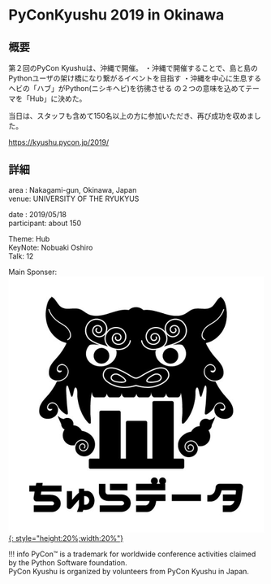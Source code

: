 # PyConKyushu 2019 in Okinawa  

## 概要  
第２回のPyCon Kyushuは、沖縄で開催。
・沖縄で開催することで、島と島のPythonユーザの架け橋になり繋がるイベントを目指す
・沖縄を中心に生息するヘビの「ハブ」がPython(ニシキヘビ)を彷彿させる
の２つの意味を込めてテーマを「Hub」に決めた。

当日は、スタッフも含めて150名以上の方に参加いただき、再び成功を収めました。

https://kyushu.pycon.jp/2019/

## 詳細
area : Nakagami-gun, Okinawa, Japan  
venue: UNIVERSITY OF THE RYUKYUS  

date : 2019/05/18  
participant: about 150  
  
Theme: Hub  
KeyNote: Nobuaki Oshiro  
Talk: 12  
  
Main Sponser: 
[![Chura DATA Inc.](img/churadata_logo.jpg){: style="height:20%;width:20%"}](https://churadata.okinawa) 

!!! info
    PyCon™ is a trademark for worldwide conference activities 
    claimed by the Python Software foundation.   
    PyCon Kyushu is organized by volunteers from PyCon Kyushu in Japan.
